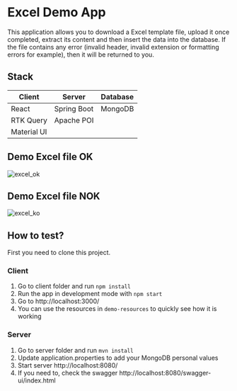 # Excel Demo App

This application allows you to download a Excel template file, upload it once completed, extract its content and then insert the data into the database. 
If the file contains any error (invalid header, invalid extension or formatting errors for example), then it will be returned to you.

## Stack
| Client  | Server | Database |
| ------------- | ------------- | ------------- |
| React | Spring Boot | MongoDB |
| RTK Query | Apache POI  |
| Material UI |

## Demo Excel file OK
![excel_ok](https://user-images.githubusercontent.com/21682157/200567252-45d68710-b908-4eee-9473-43f2a824d5ab.gif)

## Demo Excel file NOK
![excel_ko](https://user-images.githubusercontent.com/21682157/200567241-66260944-dd56-48a1-83f1-49ed1eb9938d.gif)

## How to test?

First you need to clone this project.

### Client
1. Go to client folder and run `npm install`
2. Run the app in development mode with `npm start`
3. Go to http://localhost:3000/
4. You can use the resources in `demo-resources` to quickly see how it is working

### Server
1. Go to server folder and run `mvn install`
2. Update application.properties to add your MongoDB personal values
3. Start server http://localhost:8080/
5. If you need to, check the swagger http://localhost:8080/swagger-ui/index.html
